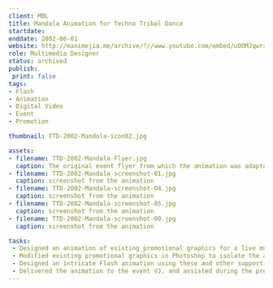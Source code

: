 ```yaml
---
client: MBL
title: Mandala Animation for Techno Tribal Dance
startdate: 
enddate: 2002-06-01
website: http://manimejia.me/archive/?//www.youtube.com/embed/uOOMJqwrz9E
role: Multimedia Designer
status: archived
publish: 
 print: false
tags:
- Flash
- Animation
- Digital Video
- Event
- Promotion

thumbnail: TTD-2002-Mandala-icon02.jpg

assets: 
- filename: TTD-2002-Mandala-Flyer.jpg
  caption: The original event flyer from which the animation was adapted.
- filename: TTD-2002-Mandala-screenshot-01.jpg
  caption: screenshot from the animation
- filename: TTD-2002-Mandala-screenshot-04.jpg
  caption: screenshot from the animation
- filename: TTD-2002-Mandala-screenshot-05.jpg
  caption: screenshot from the animation
- filename: TTD-2002-Mandala-screenshot-09.jpg
  caption: screenshot from the animation

tasks: 
 - Designed an animation of existing promotional graphics for a live music dance party, to be projected on screen at the event by the VJ.
 - Modified existing promotional graphics in Photoshop to isolate the animatable elements.
 - Designed an intricate Flash animation using these and other supporting graphics.
 - Delivered the animation to the event VJ, and assisted during the presentation.
---
```

